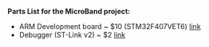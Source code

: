 **Parts List for the MicroBand project:**

* ARM Development board ~ $10 (STM32F407VET6) [link](https://www.aliexpress.com/item/32911136482.html?spm=a2g0o.productlist.0.0.734db846EhJRUc&algo_pvid=98f546a9-b399-49e1-85d0-df851cd971ca&algo_expid=98f546a9-b399-49e1-85d0-df851cd971ca-8&btsid=0b0a0ac216003472123032089ef089&ws_ab_test=searchweb0_0,searchweb201602_,searchweb201603_)
* Debugger (ST-Link v2) ~ $2 [link](https://www.aliexpress.com/item/32792925130.html?spm=a2g0o.productlist.0.0.68ee5543PWhhzE&algo_pvid=53764e37-5777-4a88-8675-a97b0f87398e&algo_expid=53764e37-5777-4a88-8675-a97b0f87398e-4&btsid=0b0a0ac216003390137117491ef06b&ws_ab_test=searchweb0_0,searchweb201602_,searchweb201603_)
